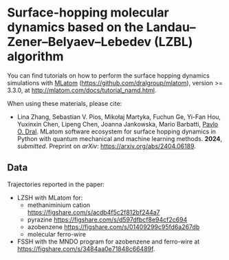 # Surface-hopping molecular dynamics based on the Landau–Zener–Belyaev–Lebedev (LZBL) algorithm

You can find tutorials on how to perform the surface hopping dynamics simulations with [MLatom](http://MLatom.com) (https://github.com/dralgroup/mlatom), version >= 3.3.0, at http://mlatom.com/docs/tutorial_namd.html.

When using these materials, please cite:

* Lina Zhang, Sebastian V. Pios, Mikołaj Martyka, Fuchun Ge, Yi-Fan Hou, Yuxinxin Chen, Lipeng Chen, Joanna Jankowska, Mario Barbatti, [Pavlo O. Dral](http://dr-dral.com). MLatom software ecosystem for surface hopping dynamics in Python with quantum mechanical and machine learning methods. **2024**, *submitted*. Preprint on *arXiv*: https://arxiv.org/abs/2404.06189.

## Data

Trajectories reported in the paper:

- LZSH with MLatom for:
  - methaniminium cation https://figshare.com/s/acdb4f5c2f812bf244a7
  - pyrazine https://figshare.com/s/d597dfbcf8e94cf2c694
  - azobenzene https://figshare.com/s/01409299c95fd6a267db
  - molecular ferro-wire
- FSSH with the MNDO program for azobenzene and ferro-wire at https://figshare.com/s/3484aa0e71848c66489f.


